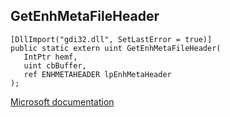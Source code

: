 ## GetEnhMetaFileHeader

```
[DllImport("gdi32.dll", SetLastError = true)]
public static extern uint GetEnhMetaFileHeader(
   IntPtr hemf,
   uint cbBuffer,
   ref ENHMETAHEADER lpEnhMetaHeader
);
```

[Microsoft documentation](https://docs.microsoft.com/en-us/windows/win32/api/wingdi/nf-wingdi-getenhmetafileheader)
